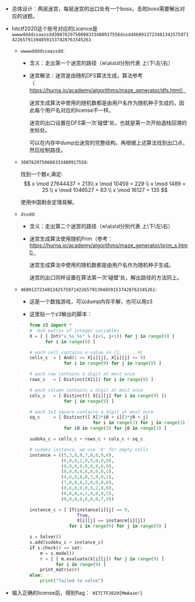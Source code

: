 - 总体设计：两层迷宫，每层迷宫的出口处有一个boss，击败boss需要解出对应的谜题。

- hitctf2020这个账号对应的Licence是`wwwwddddssaassdd3087629750608333480917556dssdd468912723481342575971422657913948591537428763345261`

  - `wwwwddddssaassdd`: 

    - 含义：走出第一个迷宫的路径（w\a\s\d分别代表 上\下\左\右）

    - 迷宫解法：迷宫是由随机DFS算法生成，算法参考（https://hurna.io/academy/algorithms/maze_generator/dfs.html）

      迷宫生成算法中使用的随机数都是由用户名作为随机种子生成的，因此每个用户名对应的license不一样。

      迷宫的出口设置在DFS第一次’碰壁'处，也就是第一次开始退栈回溯的坐标处。

      可以在内存中dump出迷宫的完整结构，再根据上述算法找到出口点，然后绘制路径。

  - `3087629750608333480917556`:

    找到一个数$x$,满足:
    $$
    x \mod 27644437 = 213\\
    x \mod 10459 = 229 \\
    x \mod 1489 = 25 \\
    x \mod 1046527 = 83 \\
    x \mod 16127 = 135
    $$
    

    使用中国剩余定理易解。

  - `dssdd`:

    - 含义：走出第二个迷宫的路径（w\a\s\d分别代表 上\下\左\右）

    - 迷宫生成算法使用随机Prim（参考：https://hurna.io/academy/algorithms/maze_generator/prim_s.html）

      迷宫生成算法中使用的随机数都是由用户名作为随机种子生成。

      迷宫的出口同样设置在算法第一次'碰壁'处，解出路径的方法同上。

  - `468912723481342575971422657913948591537428763345261`:

    - 这是一个数独游戏，可以dump内存手解，也可以用z3

    - 这里贴一个z3解出的脚本：

      ~~~python
      from z3 import *
      #  9x9 matrix of integer variables
      X = [ [ Int("x_%s_%s" % (i+1, j+1)) for j in range(9) ]
            for i in range(9) ]
      
      # each cell contains a value in {1, ..., 9}
      cells_c  = [ And(1 <= X[i][j], X[i][j] <= 9)
                   for i in range(9) for j in range(9) ]
      
      # each row contains a digit at most once
      rows_c   = [ Distinct(X[i]) for i in range(9) ]
      
      # each column contains a digit at most once
      cols_c   = [ Distinct([ X[i][j] for i in range(9) ])
                   for j in range(9) ]
      
      # each 3x3 square contains a digit at most once
      sq_c     = [ Distinct([ X[3*i0 + i][3*j0 + j]
                              for i in range(3) for j in range(3) ])
                   for i0 in range(3) for j0 in range(3) ]
      
      sudoku_c = cells_c + rows_c + cols_c + sq_c
      
      # sudoku instance, we use '0' for empty cells
      instance = ((5,3,0,0,7,0,0,0,0),
                  (6,0,0,1,9,5,0,0,0),
                  (0,9,8,0,0,0,0,6,0),
                  (8,0,0,0,6,0,0,0,3),
                  (4,0,0,8,0,3,0,0,1),
                  (7,0,0,0,2,0,0,0,6),
                  (0,6,0,0,0,0,2,8,0),
                  (0,0,0,4,1,9,0,0,5),
                  (0,0,0,0,8,0,0,7,9))
      
      instance_c = [ If(instance[i][j] == 0,
                        True,
                        X[i][j] == instance[i][j])
                     for i in range(9) for j in range(9) ]
      
      s = Solver()
      s.add(sudoku_c + instance_c)
      if s.check() == sat:
          m = s.model()
          r = [ [ m.evaluate(X[i][j]) for j in range(9) ]
                for i in range(9) ]
          print_matrix(r)
      else:
          print("failed to solve")
      ~~~

- 输入正确的license后，得到flag：` HITCTF2020{MmAaze!}`